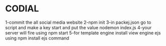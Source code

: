 # CODIAL
1-commit the all social media website
2-npm init
3-in packej.json go to script and make a key start and put the value nodemon index.js
4-your server will fire using npm start
5-for template engine install view engine ejs using npm install ejs command
